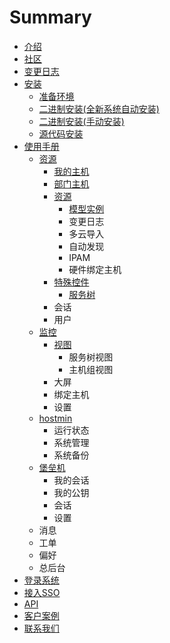 # Summary

* [介绍](README.md)
* [社区](she-qu.md)
* [变更日志](changelog.md)
* [安装](er-jin-zhi-an-zhuang.md)
  * [准备环境](er-jin-zhi-an-zhuang/zhun-bei-huan-jing.md)
  * [二进制安装\(全新系统自动安装\)](er-jin-zhi-an-zhuang/er-jin-zhi-an-88c528-quan-xin-xi-tong-zi-dong-an-88c529.md)
  * [二进制安装\(手动安装\)](er-jin-zhi-an-zhuang/er-jin-zhi-an-88c528-shou-dong-an-88c529.md)
  * [源代码安装](er-jin-zhi-an-zhuang/yuan-dai-ma-an-zhuang.md)
* [使用手册](shi-yong-shou-ce.md)
  * [资源](shi-yong-shou-ce/zi-yuan.md)
    * [我的主机](shi-yong-shou-ce/zi-yuan/wo-de-zhu-ji.md)
    * [部门主机](shi-yong-shou-ce/zi-yuan/bu-men-zhu-ji.md)
    * [资源](shi-yong-shou-ce/zi-yuan/zi-yuan.md)
      * [模型实例](shi-yong-shou-ce/zi-yuan/zi-yuan/mo-xing-shi-li.md)
      * 变更日志
      * 多云导入
      * 自动发现
      * IPAM
      * 硬件绑定主机
    * [特殊控件](shi-yong-shou-ce/zi-yuan/te-shu-kong-jian.md)
      * [服务树](shi-yong-shou-ce/zi-yuan/te-shu-kong-jian/fu-wu-shu.md)
    * 会话
    * 用户
  * [监控](shi-yong-shou-ce/jian-kong.md)
    * [视图](shi-yong-shou-ce/jian-kong/shi-tu.md)
      * 服务树视图
      * 主机组视图
    * 大屏
    * 绑定主机
    * 设置
  * [hostmin](shi-yong-shou-ce/hostmin.md)
    * 运行状态
    * 系统管理
    * 系统备份
  * [堡垒机](shi-yong-shou-ce/bao-lei-ji.md)
    * 我的会话
    * 我的公钥
    * 会话
    * 设置
  * 消息
  * 工单
  * 偏好
  * 总后台
* [登录系统](shi-yong-shou-ce/deng-lu-xi-tong.md)
* [接入SSO](jie-ru-sso.md)
* [API](api.md)
* [客户案例](ke-hu-an-li.md)
* [联系我们](lian-xi-wo-men.md)

